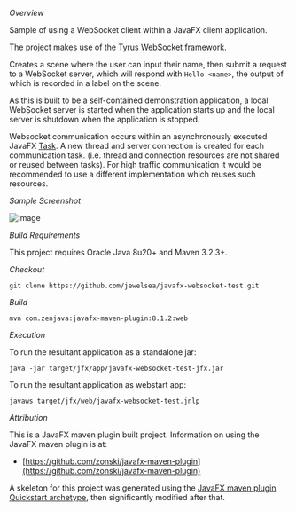 *Overview*

Sample of using a WebSocket client within a JavaFX client application.

The project makes use of the [Tyrus WebSocket framework](https://tyrus.java.net).

Creates a scene where the user can input their name, then submit
a request to a WebSocket server, which will respond with `Hello <name>`,
the output of which is recorded in a label on the scene.

As this is built to be a self-contained demonstration application,
a local WebSocket server is started when the application starts up and
the local server is shutdown when the application is stopped.

Websocket communication occurs within an asynchronously executed JavaFX [Task](http://docs.oracle.com/javase/8/javafx/api/javafx/concurrent/Task.html).
A new thread and server connection is created for each communication task.
(i.e. thread and connection resources are not shared or reused between tasks).
For high traffic communication it would be recommended to use a different implementation
which reuses such resources.

*Sample Screenshot*

![image](https://raw.githubusercontent.com/jewelsea/javafx-websocket-test/master/screenshot.png)

*Build Requirements*

This project requires Oracle Java 8u20+ and Maven 3.2.3+.

*Checkout*

    git clone https://github.com/jewelsea/javafx-websocket-test.git

*Build*

    mvn com.zenjava:javafx-maven-plugin:8.1.2:web

*Execution*

To run the resultant application as a standalone jar:

    java -jar target/jfx/app/javafx-websocket-test-jfx.jar

To run the resultant application as webstart app:

    javaws target/jfx/web/javafx-websocket-test.jnlp
    
*Attribution*

This is a JavaFX maven plugin built project.
Information on using the JavaFX maven plugin is at:

 * [https://github.com/zonski/javafx-maven-plugin](https://github.com/zonski/javafx-maven-plugin)

A skeleton for this project was generated using the [JavaFX maven plugin Quickstart archetype](http://zenjava.com/javafx/maven/basic-archetype.html), then significantly modified after that.

